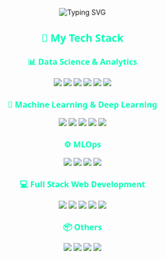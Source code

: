 <!-- Add AOS & VanillaTilt (hosted via CDN for GitHub compatibility) -->
<p align="center">
  <img src="https://readme-typing-svg.herokuapp.com?font=Fira+Code&size=25&pause=1000&color=0BFF6C&center=true&vCenter=true&multiline=true&width=600&height=100&lines=Hi+there!+I'm+Abhishek+Upadhyay;A+Passionate+AI+%26+Full+Stack+Developer;Welcome+to+my+GitHub+profile!" alt="Typing SVG" />
</p>

<!-- Skill Section with Animations -->
<div align="center">
  <h2 data-aos="fade-down">🚀 My Tech Stack</h2>

  <!-- Data Science Tools -->
  <div data-aos="zoom-in">
    <h3>📊 Data Science & Analytics</h3>
    <p>
      <img src="https://img.shields.io/badge/Python-3776AB?style=for-the-badge&logo=python&logoColor=white" />
      <img src="https://img.shields.io/badge/NumPy-013243?style=for-the-badge&logo=numpy&logoColor=white" />
      <img src="https://img.shields.io/badge/Pandas-150458?style=for-the-badge&logo=pandas&logoColor=white" />
      <img src="https://img.shields.io/badge/Matplotlib-ff5c57?style=for-the-badge&logo=plotly&logoColor=white" />
      <img src="https://img.shields.io/badge/PowerBI-F2C811?style=for-the-badge&logo=powerbi&logoColor=black" />
      <img src="https://img.shields.io/badge/Tableau-E97627?style=for-the-badge&logo=tableau&logoColor=white" />
    </p>
  </div>

  <!-- Machine Learning & Deep Learning -->
  <div data-aos="zoom-in-up">
    <h3>🤖 Machine Learning & Deep Learning</h3>
    <p>
      <img src="https://img.shields.io/badge/Scikit--Learn-F7931E?style=for-the-badge&logo=scikit-learn&logoColor=white" />
      <img src="https://img.shields.io/badge/TensorFlow-FF6F00?style=for-the-badge&logo=tensorflow&logoColor=white" />
      <img src="https://img.shields.io/badge/Keras-D00000?style=for-the-badge&logo=keras&logoColor=white" />
      <img src="https://img.shields.io/badge/NLP-Spacy-green?style=for-the-badge" />
      <img src="https://img.shields.io/badge/OpenCV-5C3EE8?style=for-the-badge&logo=opencv&logoColor=white" />
    </p>
  </div>

  <!-- MLOps Tools -->
  <div data-aos="zoom-in-left">
    <h3>⚙️ MLOps</h3>
    <p>
      <img src="https://img.shields.io/badge/DVC-945DD6?style=for-the-badge&logo=dvc&logoColor=white" />
      <img src="https://img.shields.io/badge/MLflow-3C4E3A?style=for-the-badge&logo=mlflow&logoColor=white" />
      <img src="https://img.shields.io/badge/AWS%20S3-232F3E?style=for-the-badge&logo=amazonaws&logoColor=white" />
      <img src="https://img.shields.io/badge/GitHub%20Actions-2088FF?style=for-the-badge&logo=githubactions&logoColor=white" />
    </p>
  </div>

  <!-- Full Stack Development -->
  <div data-aos="zoom-in-right">
    <h3>💻 Full Stack Web Development</h3>
    <p>
      <img src="https://img.shields.io/badge/React-61DAFB?style=for-the-badge&logo=react&logoColor=black" />
      <img src="https://img.shields.io/badge/Node.js-339933?style=for-the-badge&logo=nodedotjs&logoColor=white" />
      <img src="https://img.shields.io/badge/Express.js-000000?style=for-the-badge&logo=express&logoColor=white" />
      <img src="https://img.shields.io/badge/MongoDB-4EA94B?style=for-the-badge&logo=mongodb&logoColor=white" />
      <img src="https://img.shields.io/badge/Tailwind_CSS-38B2AC?style=for-the-badge&logo=tailwind-css&logoColor=white" />
    </p>
  </div>

  <!-- Others -->
  <div data-aos="flip-left">
    <h3>📦 Others</h3>
    <p>
      <img src="https://img.shields.io/badge/Git-F05032?style=for-the-badge&logo=git&logoColor=white" />
      <img src="https://img.shields.io/badge/Flask-000000?style=for-the-badge&logo=flask&logoColor=white" />
      <img src="https://img.shields.io/badge/Postman-FF6C37?style=for-the-badge&logo=postman&logoColor=white" />
      <img src="https://img.shields.io/badge/VSCode-007ACC?style=for-the-badge&logo=visual-studio-code&logoColor=white" />
    </p>
  </div>
</div>

<!-- Include Scripts -->
<script src="https://cdn.jsdelivr.net/npm/aos@2.3.4/dist/aos.js"></script>
<script src="https://cdnjs.cloudflare.com/ajax/libs/vanilla-tilt/1.7.2/vanilla-tilt.min.js"></script>
<script>
  AOS.init();
  VanillaTilt.init(document.querySelectorAll("div[data-aos]"), {
    max: 15,
    speed: 400,
    glare: true,
    "max-glare": 0.3,
  });
</script>

<style>
  h2, h3 {
    color: #00FFB7;
    font-family: 'Segoe UI', sans-serif;
  }
</style>
